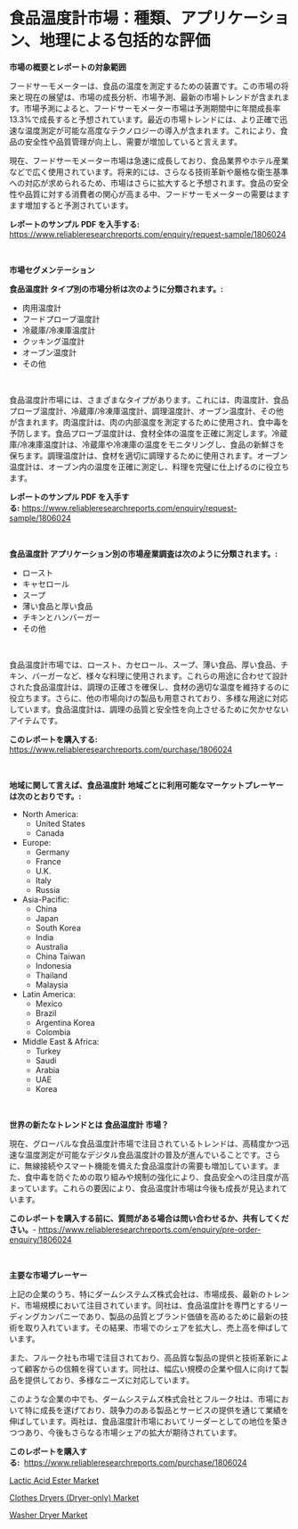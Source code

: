 <p><h1>食品温度計市場：種類、アプリケーション、地理による包括的な評価</h1></p><p><strong>市場の概要とレポートの対象範囲</strong></p>
<p><p>フードサーモメーターは、食品の温度を測定するための装置です。この市場の将来と現在の展望は、市場の成長分析、市場予測、最新の市場トレンドが含まれます。市場予測によると、フードサーモメーター市場は予測期間中に年間成長率13.3%で成長すると予想されています。最近の市場トレンドには、より正確で迅速な温度測定が可能な高度なテクノロジーの導入が含まれます。これにより、食品の安全性や品質管理が向上し、需要が増加していると言えます。</p><p>現在、フードサーモメーター市場は急速に成長しており、食品業界やホテル産業などで広く使用されています。将来的には、さらなる技術革新や厳格な衛生基準への対応が求められるため、市場はさらに拡大すると予想されます。食品の安全性や品質に対する消費者の関心が高まる中、フードサーモメーターの需要はますます増加すると予測されています。</p></p>
<p><strong>レポートのサンプル PDF を入手する:</strong> <a href="https://www.reliableresearchreports.com/enquiry/request-sample/1806024">https://www.reliableresearchreports.com/enquiry/request-sample/1806024</a></p>
<p>&nbsp;</p>
<p><strong>市場セグメンテーション</strong></p>
<p><strong>食品温度計 タイプ別の市場分析は次のように分類されます。:</strong></p>
<p><ul><li>肉用温度計</li><li>フードプローブ温度計</li><li>冷蔵庫/冷凍庫温度計</li><li>クッキング温度計</li><li>オーブン温度計</li><li>その他</li></ul></p>
<p>&nbsp;</p>
<p><p>食品温度計市場には、さまざまなタイプがあります。これには、肉温度計、食品プローブ温度計、冷蔵庫/冷凍庫温度計、調理温度計、オーブン温度計、その他が含まれます。肉温度計は、肉の内部温度を測定するために使用され、食中毒を予防します。食品プローブ温度計は、食材全体の温度を正確に測定します。冷蔵庫/冷凍庫温度計は、冷蔵庫や冷凍庫の温度をモニタリングし、食品の新鮮さを保ちます。調理温度計は、食材を適切に調理するために使用されます。オーブン温度計は、オーブン内の温度を正確に測定し、料理を完璧に仕上げるのに役立ちます。</p></p>
<p><strong>レポートのサンプル PDF を入手する:</strong>&nbsp;<a href="https://www.reliableresearchreports.com/enquiry/request-sample/1806024">https://www.reliableresearchreports.com/enquiry/request-sample/1806024</a></p>
<p>&nbsp;</p>
<p><strong> 食品温度計 アプリケーション別の市場産業調査は次のように分類されます。:</strong></p>
<p><ul><li>ロースト</li><li>キャセロール</li><li>スープ</li><li>薄い食品と厚い食品</li><li>チキンとハンバーガー</li><li>その他</li></ul></p>
<p>&nbsp;</p>
<p><p>食品温度計市場では、ロースト、カセロール、スープ、薄い食品、厚い食品、チキン、バーガーなど、様々な料理に使用されます。これらの用途に合わせて設計された食品温度計は、調理の正確さを確保し、食材の適切な温度を維持するのに役立ちます。さらに、他の市場向けの製品も用意されており、多様な用途に対応しています。食品温度計は、調理の品質と安全性を向上させるために欠かせないアイテムです。</p></p>
<p><strong>このレポートを購入する:</strong>&nbsp; <a href="https://www.reliableresearchreports.com/purchase/1806024">https://www.reliableresearchreports.com/purchase/1806024</a></p>
<p>&nbsp;</p>
<p><strong>地域に関して言えば、食品温度計 地域ごとに利用可能なマーケットプレーヤーは次のとおりです。:</strong></p>
<p><ul>
    <li>
        North America:
        <ul>
            <li>United States</li>
            <li>Canada</li>
        </ul>
    </li>
    <li>
        Europe:
        <ul>
            <li>Germany</li>
            <li>France</li>
            <li>U.K.</li>
            <li>Italy</li>
            <li>Russia</li>
        </ul>
    </li>
    <li>
        Asia-Pacific:
        <ul>
            <li>China</li>
            <li>Japan</li>
            <li>South Korea</li>
            <li>India</li>
            <li>Australia</li>
            <li>China Taiwan</li>
            <li>Indonesia</li>
            <li>Thailand</li>
            <li>Malaysia</li>
        </ul>
    </li>
    <li>
        Latin America:
        <ul>
            <li>Mexico</li>
            <li>Brazil</li>
            <li>Argentina Korea</li>
            <li>Colombia</li>
        </ul>
    </li>
    <li>
        Middle East & Africa:
        <ul>
            <li>Turkey</li>
            <li>Saudi</li>
            <li>Arabia</li>
            <li>UAE</li>
            <li>Korea</li>
        </ul>
    </li>
    </ul></p>
<p>&nbsp;</p>
<p><strong>世界の新たなトレンドとは 食品温度計 市場？</strong></p>
<p><p>現在、グローバルな食品温度計市場で注目されているトレンドは、高精度かつ迅速な温度測定が可能なデジタル食品温度計の普及が進んでいることです。さらに、無線接続やスマート機能を備えた食品温度計の需要も増加しています。また、食中毒を防ぐための取り組みや規制の強化により、食品安全への注目度が高まっています。これらの要因により、食品温度計市場は今後も成長が見込まれています。</p></p>
<p><strong>このレポートを購入する前に、質問がある場合は問い合わせるか、共有してください。</strong>- <a href="https://www.reliableresearchreports.com/enquiry/pre-order-enquiry/1806024">https://www.reliableresearchreports.com/enquiry/pre-order-enquiry/1806024</a></p>
<p>&nbsp;</p>
<p><strong>主要な市場プレーヤー</strong></p>
<p><p>上記の企業のうち、特にダームシステムズ株式会社は、市場成長、最新のトレンド、市場規模において注目されています。同社は、食品温度計を専門とするリーディングカンパニーであり、製品の品質とブランド価値を高めるために最新の技術を取り入れています。その結果、市場でのシェアを拡大し、売上高を伸ばしています。</p><p>また、フルーク社も市場で注目されており、高品質な製品の提供と技術革新によって顧客からの信頼を得ています。同社は、幅広い規模の企業や個人に向けて製品を提供しており、多様なニーズに対応しています。</p><p>このような企業の中でも、ダームシステムズ株式会社とフルーク社は、市場において特に成長を遂げており、競争力のある製品とサービスの提供を通じて業績を伸ばしています。両社は、食品温度計市場においてリーダーとしての地位を築きつつあり、今後もさらなる市場シェアの拡大が期待されています。</p></p>
<p><strong>このレポートを購入する:</strong>&nbsp;&nbsp;<a href="https://www.reliableresearchreports.com/purchase/1806024">https://www.reliableresearchreports.com/purchase/1806024</a></p>
<p><p><a href="https://github.com/Sarissaschmalingtr6fz2739/Market-Research-Report-List-1/blob/main/lactic-acid-ester-market.md">Lactic Acid Ester Market</a></p><p><a href="https://view.publitas.com/reportprime-1/global-clothes-dryers-dryer-only-market-size-and-market-trends-insights-and-projections-from-2023-to-2030/">Clothes Dryers (Dryer-only) Market</a></p><p><a href="https://view.publitas.com/reportprime-1/washer-dryer-market-growth-market-trends-covid-19-impact-and-forecasts-for-period-from-2023-2030/">Washer Dryer Market</a></p></p>